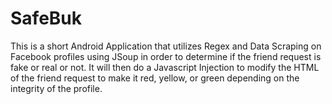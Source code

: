 # SafeBuk

This is a short Android Application that utilizes Regex and Data Scraping on Facebook profiles using JSoup in order to determine if the friend request is fake or real or not. It will then do a Javascript Injection to modify the HTML of the friend request to make it red, yellow, or green depending on the integrity of the profile. 

